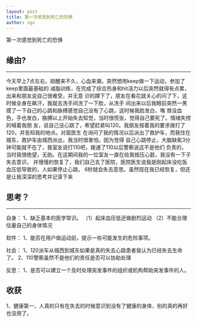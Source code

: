 ```yaml
---
layout: post
title: 第一次感觉到死亡的恐惧
author: sgx
---
```


第一次感觉到死亡的恐惧

## 缘由? 
-----

今天早上7点左右，刚醒来不久，心血来潮，突然想用keep做一下运动，参加了keep里面最基础的
减脂训练，在完成了综合热身和hit活力以后突然就得有点累，出来和朋友说自己很难受，并无意
识的蹲下了，朋友在看花就关心的问了下，这时候全身在飙汗，我就去洗手间洗了一下脸，从洗手
间出来以后我眼前突然一黑摸了一下自己的心跳和脉搏感觉自己没有了心跳，这时候我脸发白，嘴
唇没血色，手也发白，胳膊以上开始失去知觉，当时很慌张，觉得自己要死了。情绪失控的喊着我朋
友，说自己没心跳了，希望赶紧叫120。我朋友按着我的要求拨打了120，并告知我的地点。对面医生
在询问了我的情况以后派出了救护车，而我住在城东，救护车由城西派出，我当时很害怕，因为觉得
自己心跳停止，大脑缺氧3分钟可能就不在了，我室友说打110吧，拨通了110以后警察说这不是他们
负责的，当时我很绝望，无助。在这期间我的一位室友一直在给我按压心脏，我没有一下子失去意识，
并慢慢的恢复了，我们自己去了医院，医院医生说我是刚起床没吃饭血压低导致的，人如果停止心跳，
6秒就会失去意思。虽然现在我已经恢复，但还是让我深深的思考并记录下来

## 思考？
-----
自身：
1、缺乏基本的医学常识。
（1）起床血压低还做剧烈运动
（2）不能合理估量自己的身体情况

软件：
1、能否在用户做运动前，提示一些可能发生的危险事项。

社会：
1、120派车从城西到城东如果是真的失去心跳患者我认为已经失去生命了。
2、110警察虽然不是他们的责任是否可以协助处理

反思：
1、是否可以建立一个及时处理突发事件的组织或机构帮助突发事件的人。

## 收获

1、健康第一，人真的只有在失去的时候意识到没有了健康的身体，别的真的再好
也没用了。